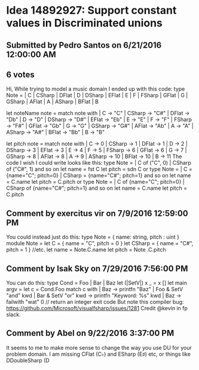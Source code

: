 # Idea 14892927: Support constant values in Discriminated unions #

## Submitted by Pedro Santos on 6/21/2016 12:00:00 AM

## 6 votes

Hi,
While trying to model a music domain I ended up with this code:
type Note = | C | CSharp | DFlat | D | DSharp | EFlat | E | F | FSharp
| GFlat | G | GSharp | AFlat | A | ASharp | BFlat | B

let noteName note =
match note with
| C -> "C" | CSharp -> "C#" | DFlat -> "Db" | D -> "D"
| DSharp -> "D#" | EFlat -> "Eb" | E -> "E" | F -> "F"
| FSharp -> "F#" | GFlat -> "Gb" | G -> "G" | GSharp -> "G#"
| AFlat -> "Ab" | A -> "A" | ASharp -> "A#" | BFlat -> "Bb"
| B -> "B"

let pitch note =
match note with
| C -> 0 | CSharp -> 1 | DFlat -> 1 | D -> 2
| DSharp -> 3 | EFlat -> 3 | E -> 4 | F -> 5
| FSharp -> 6 | GFlat -> 6 | G -> 7 | GSharp -> 8
| AFlat -> 8 | A -> 9 | ASharp -> 10 | BFlat -> 10
| B -> 11
The code I wish I could write looks like this:
type Note = | C of ("C", 0) | CSharp of ("C#", 1) and so on
let name = fst C
let pitch = sdn C
or
type Note = | C = {name="C"; pitch=0} | CSharp = {name="C#"; pitch=1} and so on
let name = C.name
let pitch = C.pitch
or
type Note = | C of {name="C"; pitch=0} | CSharp of {name="C#"; pitch=1} and so on
let name = C.name
let pitch = C.pitch




## Comment by exercitus vir on 7/9/2016 12:59:00 PM

You could instead just do this:
type Note = { name: string, pitch : uint }
module Note =
let C = { name = "C", pitch = 0 }
let CSharp = { name = "C#", pitch = 1 }
//etc.
let name = Note.C.name
let pitch = Note .C.pitch

## Comment by Isak Sky on 7/29/2016 7:56:00 PM

You can do this:
type Cond = Foo | Bar | Baz
let (|SetV|) x _ = x
[<EntryPoint>]
let main argv =
let c = Cond.Foo
match c with
| Baz ->
printfn "Baz"
| Foo & SetV "and" kwd
| Bar & SetV "or" kwd ->
printfn "Keyword: %s" kwd
| Baz -> failwith "wat"
0 // return an integer exit code
But note this compiler bug:
https://github.com/Microsoft/visualfsharp/issues/1281
Credit @kevin in fp slack.

## Comment by Abel on 9/22/2016 3:37:00 PM

It seems to me to make more sense to change the way you use DU for your problem domain. I am missing CFlat (C♭) and ESharp (E♯) etc, or things like DDoubleSharp (D

